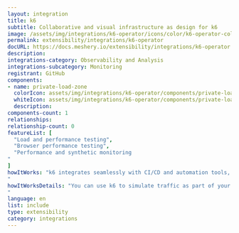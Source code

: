 ```yaml
---
layout: integration
title: k6
subtitle: Collaborative and visual infrastructure as design for k6
image: /assets/img/integrations/k6-operator/icons/color/k6-operator-color.svg
permalink: extensibility/integrations/k6-operator
docURL: https://docs.meshery.io/extensibility/integrations/k6-operator
description: 
integrations-category: Observability and Analysis
integrations-subcategory: Monitoring
registrant: GitHub
components: 
- name: private-load-zone
  colorIcon: assets/img/integrations/k6-operator/components/private-load-zone/icons/color/private-load-zone-color.svg
  whiteIcon: assets/img/integrations/k6-operator/components/private-load-zone/icons/white/private-load-zone-white.svg
  description: 
components-count: 1
relationships: 
relationship-count: 0
featureList: [
  "Load and performance testing",
  "Browser performance testing",
  "Performance and synthetic monitoring
"
]
howItWorks: "k6 integrates seamlessly with CI/CD and automation tools, enabling engineering teams to automate performance testing as part of their development and release cycle.
"
howItWorksDetails: "You can use k6 to simulate traffic as part of your chaos experiments, trigger them from your k6 tests or inject different types of faults in Kubernetes with xk6-disruptor.
"
language: en
list: include
type: extensibility
category: integrations
---
```

